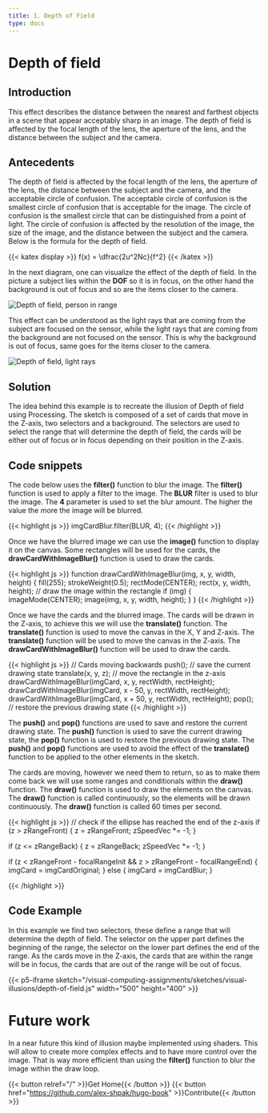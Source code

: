 ```yaml
---
title: 1. Depth of Field
type: docs
---
```


# **Depth of field**

## Introduction

This effect describes the distance between the nearest and farthest objects in a scene that appear acceptably sharp in an image. The depth of field is affected by the focal length of the lens, the aperture of the lens, and the distance between the subject and the camera.

## Antecedents

The depth of field is affected by the focal length of the lens, the aperture of the lens, the distance between the subject and the camera, and the acceptable circle of confusion. The acceptable circle of confusion is the smallest circle of confusion that is acceptable for the image. The circle of confusion is the smallest circle that can be distinguished from a point of light. The circle of confusion is affected by the resolution of the image, the size of the image, and the distance between the subject and the camera. Below is the formula for the depth of field.

{{< katex display >}}
f(x) = \dfrac{2u^2Nc}{f^2}
{{< /katex >}}

In the next diagram, one can visualize the effect of the depth of field. In the picture a subject lies within the **DOF** so it is in focus, on the other hand the background is out of focus and so are the items closer to the camera.

![Depth of field, person in range](https://mondracode.github.io/visual-computing-assignments/dof-01.png)

This effect can be understood as the light rays that are coming from the subject are focused on the sensor, while the light rays that are coming from the background are not focused on the sensor. This is why the background is out of focus, same goes for the items closer to the camera.

![Depth of field, light rays](https://mondracode.github.io/visual-computing-assignments/dof-02.png)

## Solution

The idea behind this example is to recreate the illusion of Depth of field using Processing. The sketch is composed of a set of cards that move in the Z-axis, two selectors and a background. The selectors are used to select the range that will determine the depth of field, the cards will be either out of focus or in focus depending on their position in the Z-axis.

## Code snippets

The code below uses the **filter()** function to blur the image. The **filter()** function is used to apply a filter to the image. The **BLUR** filter is used to blur the image. The **4** parameter is used to set the blur amount. The higher the value the more the image will be blurred.

{{< highlight js >}}
imgCardBlur.filter(BLUR, 4);
{{< /highlight >}}

Once we have the blurred image we can use the **image()** function to display it on the canvas. Some rectangles will be used for the cards, the **drawCardWithImageBlur()** function is used to draw the cards.

{{< highlight js >}}
function drawCardWithImageBlur(img, x, y, width, height) {
fill(255);
strokeWeight(0.5);
rectMode(CENTER);
rect(x, y, width, height);
// draw the image within the rectangle
if (img) {
imageMode(CENTER);
image(img, x, y, width, height);
}
}
{{< /highlight >}}

Once we have the cards and the blurred image. The cards will be drawn in the Z-axis, to achieve this we will use the **translate()** function. The **translate()** function is used to move the canvas in the X, Y and Z-axis. The **translate()** function will be used to move the canvas in the Z-axis. The **drawCardWithImageBlur()** function will be used to draw the cards.

{{< highlight js >}}
// Cards moving backwards
push(); // save the current drawing state
translate(x, y, z); // move the rectangle in the z-axis
drawCardWithImageBlur(imgCard, x, y, rectWidth, rectHeight);
drawCardWithImageBlur(imgCard, x - 50, y, rectWidth, rectHeight);
drawCardWithImageBlur(imgCard, x + 50, y, rectWidth, rectHeight);
pop(); // restore the previous drawing state
{{< /highlight >}}

The **push()** and **pop()** functions are used to save and restore the current drawing state. The **push()** function is used to save the current drawing state, the **pop()** function is used to restore the previous drawing state. The **push()** and **pop()** functions are used to avoid the effect of the **translate()** function to be applied to the other elements in the sketch.

The cards are moving, however we need them to return, so as to make them come back we will use some ranges and conditionals within the **draw()** function. The **draw()** function is used to draw the elements on the canvas. The **draw()** function is called continuously, so the elements will be drawn continuously. The **draw()** function is called 60 times per second.

{{< highlight js >}}
// check if the ellipse has reached the end of the z-axis
if (z > zRangeFront) {
z = zRangeFront;
zSpeedVec \*= -1;
}

if (z <= zRangeBack) {
z = zRangeBack;
zSpeedVec \*= -1;
}

if (z < zRangeFront - focalRangeInit && z > zRangeFront - focalRangeEnd) {
imgCard = imgCardOriginal;
} else {
imgCard = imgCardBlur;
}

{{< /highlight >}}

## Code Example

In this example we find two selectors, these define a range that will determine the depth of field. The selector on the upper part defines the beginning of the range, the selector on the lower part defines the end of the range. As the cards move in the Z-axis, the cards that are within the range will be in focus, the cards that are out of the range will be out of focus.

{{< p5-iframe sketch="/visual-computing-assignments/sketches/visual-illusions/depth-of-field.js" width="500" height="400" >}}

# Future work

In a near future this kind of illusion maybe implemented using shaders. This will allow to create more complex effects and to have more control over the image. That is way more efficient than using the **filter()** function to blur the image within the draw loop.

{{< button relref="/" >}}Get Home{{< /button >}}
{{< button href="https://github.com/alex-shpak/hugo-book" >}}Contribute{{< /button >}}
